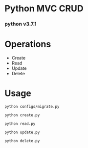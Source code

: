 # Python MVC CRUD  
### python v3.7.1  
  
# Operations  

* Create  
* Read    
* Update    
* Delete    

# Usage  
``` 
python configs/migrate.py 
```  
``` 
python create.py 
```   
``` 
python read.py 
```   
``` 
python update.py 
```   
``` 
python delete.py 
```   